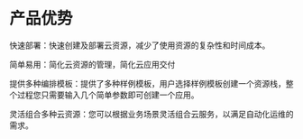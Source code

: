 # 产品优势

快速部署：快速创建及部署云资源，减少了使用资源的复杂性和时间成本。

简单易用：简化云资源的管理，简化云应用交付

提供多种编排模板：提供了多种样例模板，用户选择样例模板创建一个资源栈，整个过程您只需要输入几个简单参数即可创建一个应用。

灵活组合多种云资源：您可以根据业务场景灵活组合云服务，以满足自动化运维的需求。
